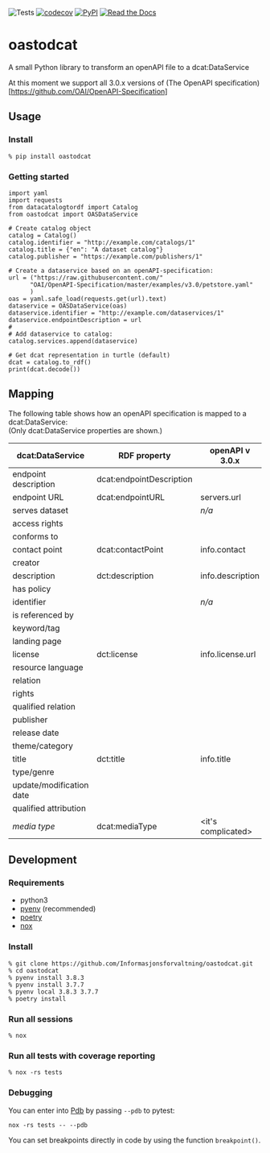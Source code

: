 ![Tests](https://github.com/Informasjonsforvaltning/oastodcat/workflows/Tests/badge.svg)
[![codecov](https://codecov.io/gh/Informasjonsforvaltning/oastodcat/branch/master/graph/badge.svg)](https://codecov.io/gh/Informasjonsforvaltning/oastodcat)
[![PyPI](https://img.shields.io/pypi/v/oastodcat.svg)](https://pypi.org/project/oastodcat/)
[![Read the Docs](https://readthedocs.org/projects/oastodcat/badge/)](https://oastodcat.readthedocs.io/)
# oastodcat

A small Python library to transform an openAPI file to a dcat:DataService

At this moment we support all 3.0.x versions of (The OpenAPI specification)[https://github.com/OAI/OpenAPI-Specification]

## Usage
### Install
```
% pip install oastodcat
```
### Getting started
```
import yaml
import requests
from datacatalogtordf import Catalog
from oastodcat import OASDataService

# Create catalog object
catalog = Catalog()
catalog.identifier = "http://example.com/catalogs/1"
catalog.title = {"en": "A dataset catalog"}
catalog.publisher = "https://example.com/publishers/1"

# Create a dataservice based on an openAPI-specification:
url = ("https://raw.githubusercontent.com/"
      "OAI/OpenAPI-Specification/master/examples/v3.0/petstore.yaml"
      )
oas = yaml.safe_load(requests.get(url).text)
dataservice = OASDataService(oas)
dataservice.identifier = "http://example.com/dataservices/1"
dataservice.endpointDescription = url
#
# Add dataservice to catalog:
catalog.services.append(dataservice)

# Get dcat representation in turtle (default)
dcat = catalog.to_rdf()
print(dcat.decode())
```

## Mapping
The following table shows how an openAPI specification is mapped to a dcat:DataService:  
(Only dcat:DataService properties are shown.)

| dcat:DataService         | RDF property             | openAPI v 3.0.x      |
| ------------------------ | ------------------------ | -------------------- |
| endpoint description     | dcat:endpointDescription | <url to description> |
| endpoint URL             | dcat:endpointURL         | servers.url          |
| serves dataset           |                          | _n/a_                |
| access rights            |                          |                      |
| conforms to              |                          |                      |
| contact point            | dcat:contactPoint        | info.contact         |
| creator                  |                          |                      |
| description              | dct:description          | info.description     |
| has policy               |                          |                      |
| identifier               |                          | _n/a_                |
| is referenced by         |                          |                      |
| keyword/tag              |                          |                      |
| landing page             |                          |                      |
| license                  | dct:license              | info.license.url     |
| resource language        |                          |                      |
| relation                 |                          |                      |
| rights                   |                          |                      |
| qualified relation       |                          |                      |
| publisher                |                          |                      |
| release date             |                          |                      |
| theme/category           |                          |                      |
| title                    | dct:title                | info.title           |
| type/genre               |                          |                      |
| update/modification date |                          |                      |
| qualified attribution    |                          |                      |
| _media type_             | dcat:mediaType           | <it's complicated>   |

## Development
### Requirements
- python3
- [pyenv](https://github.com/pyenv/pyenv) (recommended)
- [poetry](https://python-poetry.org/)
- [nox](https://nox.thea.codes/en/stable/)

### Install
```
% git clone https://github.com/Informasjonsforvaltning/oastodcat.git
% cd oastodcat
% pyenv install 3.8.3
% pyenv install 3.7.7
% pyenv local 3.8.3 3.7.7
% poetry install
```
### Run all sessions
```
% nox
```
### Run all tests with coverage reporting
```
% nox -rs tests
```
### Debugging
You can enter into [Pdb](https://docs.python.org/3/library/pdb.html) by passing `--pdb` to pytest:
```
nox -rs tests -- --pdb
```
You can set breakpoints directly in code by using the function `breakpoint()`.
